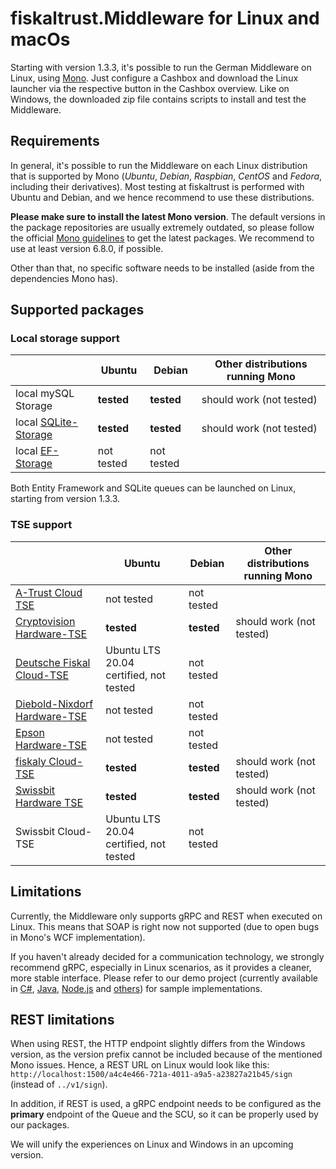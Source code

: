 # fiskaltrust.Middleware for Linux and macOs

Starting with version 1.3.3, it's possible to run the German Middleware on Linux, using [Mono](https://www.mono-project.com/). Just configure a Cashbox and download the Linux launcher via the respective button in the Cashbox overview. Like on Windows, the downloaded zip file contains scripts to install and test the Middleware.

## Requirements

In general, it's possible to run the Middleware on each Linux distribution that is supported by Mono (_Ubuntu_, _Debian_, _Raspbian_, _CentOS_ and _Fedora_, including their derivatives). Most testing at fiskaltrust is performed with Ubuntu and Debian, and we hence recommend to use these distributions.

**Please make sure to install the latest Mono version**. The default versions in the package repositories are usually extremely outdated, so please follow the official [Mono guidelines](https://www.mono-project.com/download/stable/#download-lin-ubuntu) to get the latest packages. We recommend to use at least version 6.8.0, if possible.

Other than that, no specific software needs to be installed (aside from the dependencies Mono has).

## Supported packages

### Local storage support

|                                                       | Ubuntu     | Debian     | Other distributions running Mono |
| ----------------------------------------------------- | ---------- | ---------- | -------------------------------- |
| local mySQL Storage                                   | **tested** | **tested** | should work (not tested)         |
| local [SQLite-Storage](../features/SQLite-Storage.md) | **tested** | **tested** | should work (not tested)         |
| local [EF-Storage](../features/EF-Storage.md)         | not tested | not tested |                                  |

Both Entity Framework and SQLite queues can be launched on Linux, starting from version 1.3.3. 

### TSE support

|                                                              | Ubuntu                                 | Debian     | Other distributions running Mono |
| ------------------------------------------------------------ | -------------------------------------- | ---------- | -------------------------------- |
| [A-Trust Cloud TSE](../features/TSE-A-Trust-Interoperabilität.md) | not tested                             | not tested |                                  |
| [Cryptovision Hardware-TSE](../features/TSE-Cryptovision-Interoperabilität.md) | **tested**                             | **tested** | should work (not tested)         |
| [Deutsche Fiskal Cloud-TSE](../features/TSE-Deutsche-Fiskal-Interoperabilität.md) | Ubuntu LTS 20.04 certified, not tested | not tested |                                  |
| [Diebold-Nixdorf Hardware-TSE](../features/TSE-Diebold-Nixdorf-Interoperabilität.md) | not tested                             | not tested |                                  |
| [Epson Hardware-TSE](../features/TSE-Epson-Interoperabilität.md) | not tested                             | not tested |                                  |
| [fiskaly Cloud-TSE](../features/TSE-Fiskaly-Interoperabilität.md) | **tested**                             | **tested** | should work (not tested)         |
| [Swissbit Hardware TSE](../features/TSE-Swissbit-Interoperabilität.md) | **tested**                             | **tested** | should work (not tested)         |
| Swissbit Cloud-TSE                                           | Ubuntu LTS 20.04 certified, not tested | not tested |                                  |

## Limitations

Currently, the Middleware only supports gRPC and REST when executed on Linux. This means that SOAP is right now not supported (due to open bugs in Mono's WCF implementation). 

If you haven't already decided for a communication technology, we strongly recommend gRPC, especially in Linux scenarios, as it provides a cleaner, more stable interface. Please refer to our demo project (currently available in [C#](https://github.com/fiskaltrust/middleware-demo-dotnet), [Java](https://github.com/fiskaltrust/middleware-demo-java), [Node.js](https://github.com/fiskaltrust/middleware-demo-node) and [others](https://github.com/fiskaltrust)) for sample implementations.

## REST limitations

When using REST, the HTTP endpoint slightly differs from the Windows version, as the version prefix cannot be included because of the mentioned Mono issues. Hence, a REST URL on Linux would look like this: `http://localhost:1500/a4c4e466-721a-4011-a9a5-a23827a21b45/sign` (instead of `../v1/sign`).

In addition, if REST is used, a gRPC endpoint needs to be configured as the **primary** endpoint of the Queue and the SCU, so it can be properly used by our packages.

We will unify the experiences on Linux and Windows in an upcoming version.
